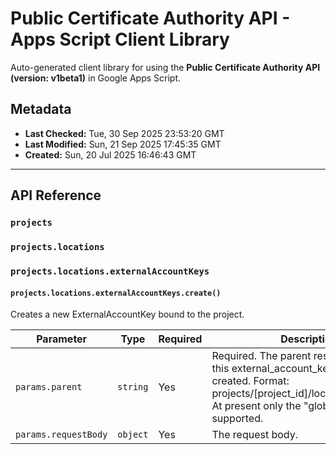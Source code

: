 # Public Certificate Authority API - Apps Script Client Library

Auto-generated client library for using the **Public Certificate Authority API (version: v1beta1)** in Google Apps Script.

## Metadata

- **Last Checked:** Tue, 30 Sep 2025 23:53:20 GMT
- **Last Modified:** Sun, 21 Sep 2025 17:45:35 GMT
- **Created:** Sun, 20 Jul 2025 16:46:43 GMT



---

## API Reference

### `projects`

### `projects.locations`

### `projects.locations.externalAccountKeys`

#### `projects.locations.externalAccountKeys.create()`

Creates a new ExternalAccountKey bound to the project.

| Parameter | Type | Required | Description |
|---|---|---|---|
| `params.parent` | `string` | Yes | Required. The parent resource where this external_account_key will be created. Format: projects/[project_id]/locations/[location]. At present only the "global" location is supported. |
| `params.requestBody` | `object` | Yes | The request body. |